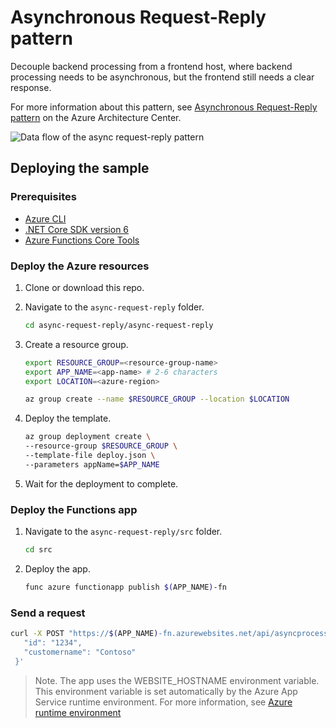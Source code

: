 # Asynchronous Request-Reply pattern

Decouple backend processing from a frontend host, where backend processing needs to be asynchronous, but the frontend still needs a clear response. 

For more information about this pattern, see [Asynchronous Request-Reply pattern](https://docs.microsoft.com/azure/architecture/patterns/async-request-reply) on the Azure Architecture Center.

![Data flow of the async request-reply pattern](https://docs.microsoft.com/en-us/azure/architecture/patterns/_images/async-request-fn.png)

## Deploying the sample

### Prerequisites

- [Azure CLI](https://docs.microsoft.com/cli/azure/install-azure-cli?view=azure-cli-latest)
- [.NET Core SDK version 6](https://dotnet.microsoft.com/en-us/download)
- [Azure Functions Core Tools](https://docs.microsoft.com/azure/azure-functions/functions-run-local#v4)

### Deploy the Azure resources

1. Clone or download this repo.

2. Navigate to the `async-request-reply` folder.

    ```bash
    cd async-request-reply/async-request-reply
    ```

3. Create a resource group.

    ```bash
    export RESOURCE_GROUP=<resource-group-name>
    export APP_NAME=<app-name> # 2-6 characters
    export LOCATION=<azure-region>

    az group create --name $RESOURCE_GROUP --location $LOCATION
    ```

4. Deploy the template.

    ```bash
    az group deployment create \
    --resource-group $RESOURCE_GROUP \
    --template-file deploy.json \
    --parameters appName=$APP_NAME
    ```

5. Wait for the deployment to complete.

### Deploy the Functions app

1. Navigate to the `async-request-reply/src` folder.

    ```bash
    cd src
    ```

2. Deploy the app.

    ```bash
    func azure functionapp publish $(APP_NAME)-fn
    ```

### Send a request

```bash
curl -X POST "https://$(APP_NAME)-fn.azurewebsites.net/api/asyncprocessingworkacceptor" --header 'Content-Type: application/json' --header 'Accept: application/json' -k -i -d '{
   "id": "1234",
   "customername": "Contoso"
 }'
 ```

 > Note. The app uses the WEBSITE_HOSTNAME environment variable. This environment variable is set automatically by the Azure App Service runtime environment. For more information, see [Azure runtime environment](https.://github.com/projectkudu/kudu/wiki/Azure-runtime-environment)